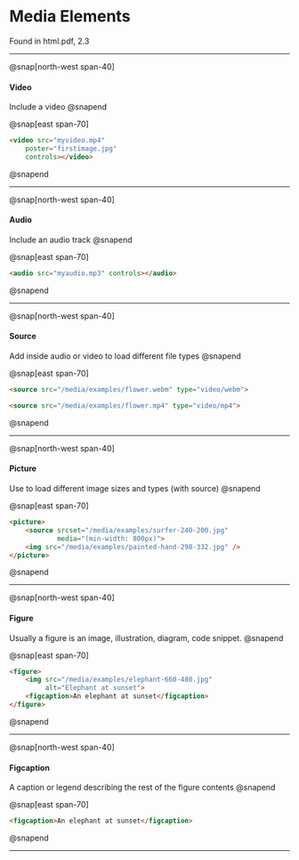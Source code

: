 # Media Elements

Found in html.pdf, 2.3

---

@snap[north-west span-40]
#### Video

Include a video
@snapend

@snap[east span-70]
```html
<video src="myvideo.mp4"
	poster="firstimage.jpg"
	controls></video>
```
@snapend


---

@snap[north-west span-40]
#### Audio

Include an audio track
@snapend

@snap[east span-70]
```html
<audio src="myaudio.mp3" controls></audio>
```
@snapend

---

@snap[north-west span-40]
#### Source

Add inside audio or video to load different file types
@snapend

@snap[east span-70]
```html
<source src="/media/examples/flower.webm" type="video/webm">

<source src="/media/examples/flower.mp4" type="video/mp4">
```
@snapend

---

@snap[north-west span-40]
#### Picture

Use to load different image sizes and types (with source)
@snapend

@snap[east span-70]
```html
<picture>
    <source srcset="/media/examples/surfer-240-200.jpg"
            media="(min-width: 800px)">
    <img src="/media/examples/painted-hand-298-332.jpg" />
</picture>
```
@snapend

---

@snap[north-west span-40]
#### Figure

Usually a figure is an image, illustration, diagram, code snippet.
@snapend

@snap[east span-70]
```html
<figure>
    <img src="/media/examples/elephant-660-480.jpg"
         alt="Elephant at sunset">
    <figcaption>An elephant at sunset</figcaption>
</figure>
```
@snapend

---

@snap[north-west span-40]
#### Figcaption

A caption or legend describing the rest of the figure contents
@snapend

@snap[east span-70]
```html
<figcaption>An elephant at sunset</figcaption>
```
@snapend

---
